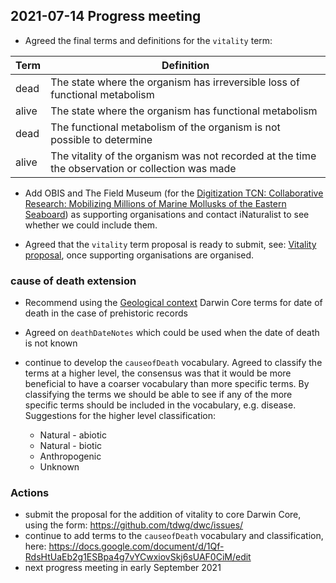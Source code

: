 ## 2021-07-14 Progress meeting ##

- Agreed the final terms and definitions for the `vitality` term:

| Term  | Definition |
| ------------- | ------------- |
| dead  | The state where the organism has irreversible loss of functional metabolism  |
| alive  | The state where the organism has functional metabolism  |
| dead  | The functional metabolism of the organism is not possible to determine  |
| alive  | The vitality of the organism was not recorded at the time the observation or collection was made  |

- Add OBIS and The Field Museum (for the [Digitization TCN: Collaborative Research: Mobilizing Millions of Marine Mollusks of the Eastern Seaboard](https://www.nsf.gov/awardsearch/showAward?AWD_ID=2001536&HistoricalAwards=false)) as supporting organisations and contact iNaturalist to see whether we could include them.

- Agreed that the `vitality` term proposal is ready to submit, see: [Vitality proposal](https://github.com/tdwg/how-did-it-die/blob/main/proposal/vitality.md/), once supporting organisations are organised.


### cause of death extension ###

- Recommend using the [Geological context](https://dwc.tdwg.org/terms/#geologicalcontext) Darwin Core terms for date of death in the case of prehistoric records

- Agreed on `deathDateNotes` which could be used when the date of death is not known

- continue to develop the `causeofDeath` vocabulary. Agreed to classify the terms at a higher level, the consensus was that it would be more beneficial to have a coarser vocabulary than more specific terms. By classifying the terms we should be able to see if any of the more specific terms should be included in the vocabulary, e.g. disease. Suggestions for the higher level classification:

  - Natural - abiotic
  - Natural - biotic
  - Anthropogenic
  - Unknown



### Actions ###

- submit the proposal for the addition of vitality to core Darwin Core, using the form: https://github.com/tdwg/dwc/issues/
- continue to add terms to the `causeofDeath` vocabulary and classification, here: https://docs.google.com/document/d/1Qf-RdsHtUaEb2g1ESBpa4g7vYCwxiovSkj6sUAF0CiM/edit
- next progress meeting in early September 2021
